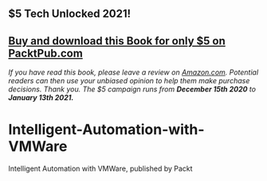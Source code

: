 ## $5 Tech Unlocked 2021!
[Buy and download this Book for only $5 on PacktPub.com](https://www.packtpub.com/product/intelligent-automation-with-vmware/9781789802160)
-----
*If you have read this book, please leave a review on [Amazon.com](https://www.amazon.com/gp/product/1789802164).     Potential readers can then use your unbiased opinion to help them make purchase decisions. Thank you. The $5 campaign         runs from __December 15th 2020__ to __January 13th 2021.__*

# Intelligent-Automation-with-VMWare
Intelligent Automation with VMWare, published by Packt
